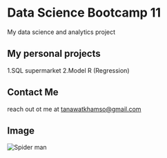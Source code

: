# Data Science Bootcamp 11
My data science and analytics project


## My personal projects

1.SQL supermarket
2.Model R (Regression)

## Contact Me 
reach out ot me at tanawatkhamso@gmail.com

## Image
![Spider man](https://github.com/user-attachments/assets/2024c2eb-91dc-4b8e-9617-179296a115f8)

